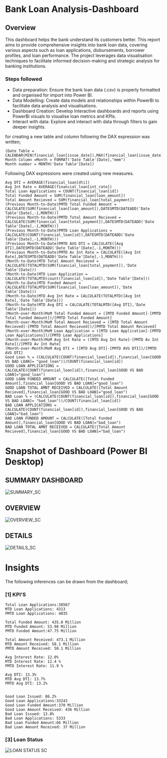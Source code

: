 
# Bank Loan Analysis-Dashboard


## Overview

This dashboard helps the bank understand its customers better. This report aims to provide comprehensive insights into bank loan data, covering various aspects such as
loan applications, disbursements, borrower profiles, and loan performance. The project leverages data visualisation techniques to facilitate informed decision-making
and strategic analysis for banking institutions.


### Steps followed 

- Data preparation: Ensure the bank loan data (.csv) is properly formatted and organised for import into Power BI.
- Data Modelling: Create data models and relationships within PowerBi to facilitate data analysis and visualisations.
- Dashboard Creation: Develop Interactive dashboards and reports using PowerBi visuals to visualise loan metrics and KPIs.
- Interact with data: Explore and interact with data through filters to gain deeper insights.

for creating a new table and  column following the DAX   expression was written;
       
    (Date Table = CALENDAR(MIN(financial_loan[issue_date]),MAX(financial_loan[issue_date]))
	Month Column =Month = FORMAT('Date Table'[Date],"mmm")
	Month number = MONTH('Date Table'[Date])

Following DAX expressions were created using new measures.
 
	Avg DTI = AVERAGE(financial_loan[dti])
	Avg Int Rate = AVERAGE(financial_loan[int_rate])
	Total Loan Applications = COUNT(financial_loan[id])
	Total Funded Amount = SUM(financial_loan[loan_amount])
	Total Amount Recieved = SUM(financial_loan[total_payment])
	(Previous Month-to-Date)PMTD Total Funded Amount = CALCULATE(SUM(financial_loan[loan_amount]),DATESMTD(DATEADD('Date Table'[Date],-1,MONTH)))
	(Previous Month-to-Date)PMTD Total Amount Recieved = CALCULATE(SUM(financial_loan[total_payment]),DATESMTD(DATEADD('Date Table'[Date],-1,MONTH)))
	(Previous Month-to-Date)PMTD Loan Applications = CALCULATE(COUNT(financial_loan[id]),DATESMTD(DATEADD('Date Table'[Date],-1,MONTH)))
	(Previous Month-to-Date)PMTD AVG DTI = CALCULATE([Avg DTI],DATESMTD(DATEADD('Date Table'[Date],-1,MONTH)))
	(Previous Month-to-Date)PMTD Av Int Rate = CALCULATE([Avg Int Rate],DATESMTD(DATEADD('Date Table'[Date],-1,MONTH)))
	(Month-to-Date)MTD Total Amount Recieved = CALCULATE(TOTALMTD(SUM(financial_loan[total_payment]),'Date Table'[Date]))
	(Month-to-Date)MTD Loan Application = CALCULATE(TOTALMTD(count(financial_loan[id]),'Date Table'[Date]))
	(Month-to-Date)MTD Funded Amount = CALCULATE(TOTALMTD(SUM(financial_loan[loan_amount]),'Date Table'[Date]))
	(Month-to-Date)MTD Avg Int Rate = CALCULATE(TOTALMTD([Avg Int Rate],'Date Table'[Date]))
	(Month-to-Date)MTD Avg DTI = CALCULATE(TOTALMTD([Avg DTI],'Date Table'[Date]))
	(Month-over-Month)MoM Total Funded Amount = ([MTD Funded Amount]-[PMTD Total Funded Amount])/[PMTD Total Funded Amount]
	(Month-over-Month)MoM Total Amount Recieved = ([MTD Total Amount Recieved]-[PMTD Total Amount Recieved])/[PMTD Total Amount Recieved]
	(Month-over-Month)MoM Loan Application = ([MTD Loan Application]-[PMTD Loan Applications])/[PMTD Loan Applications]
	(Month-over-Month)MoM Avg Int Rate = ([MTD Avg Int Rate]-[PMTD Av Int Rate])/[PMTD Av Int Rate]
	(Month-over-Month)MoM Avg DTI = ([MTD Avg DTI]-[PMTD AVG DTI])/[PMTD AVG DTI]
	Good Loan % = (CALCULATE(COUNT(financial_loan[id]),financial_loan[GOOD VS BAD LOAN]= "good_loan"))/COUNT(financial_loan[id])
	GOOD LOAN APPLICATIONS = CALCULATE(COUNT(financial_loan[id]),financial_loan[GOOD VS BAD LOAN]="good_loan")
	GOOD LOAN FUNDED AMOUNT = CALCULATE([Total Funded Amount],financial_loan[GOOD VS BAD LOAN]="good_loan")
	GOOD LOAN TOTAL AMNT RECEIVED = CALCULATE([Total Amount Recieved],financial_loan[GOOD VS BAD LOAN]="good_loan")
	BAD Loan % = (CALCULATE(COUNT(financial_loan[id]),financial_loan[GOOD VS BAD LOAN]= "bad_loan"))/COUNT(financial_loan[id])
	BAD LOAN APPLICATIONS = CALCULATE(COUNT(financial_loan[id]),financial_loan[GOOD VS BAD LOAN]="bad_loan")
	BAD LOAN FUNDED AMOUNT = CALCULATE([Total Funded Amount],financial_loan[GOOD VS BAD LOAN]="bad_loan")
	BAD LOAN TOTAL AMNT RECEIVED = CALCULATE([Total Amount Recieved],financial_loan[GOOD VS BAD LOAN]="bad_loan")

        
# Snapshot of Dashboard (Power BI Desktop)
## SUMMARY DASHBOARD
![SUMMARY_SC](https://github.com/G-Kabilan/PowerBI_Analyst/assets/148671435/939b8a78-8821-4faf-9766-8ca2f4e06dd9)

## OVERVIEW
![OVERVIEW_SC](https://github.com/G-Kabilan/PowerBI_Analyst/assets/148671435/93b4cfbd-d7da-40a0-b8cf-9b304e91eb3f)

## DETAILS
![DETAILS_SC](https://github.com/G-Kabilan/PowerBI_Analyst/assets/148671435/e77a0332-ea9e-4359-866b-09678e8d34d1)


# Insights

The following inferences can be drawn from the dashboard;

### [1] KPI'S
	Total Loan Applications:38567
	MTD Loan Applications: 4313
	PMTD Loan Applications: 4035

	Total Funded Amount: 435.8 Million
	MTD Funded Amount: 53.98 Million
	PMTD Funded Amount:47.75 Million
	
	Total Amount Received: 473.1 Million
	MTD Amount Received: 58.1 Million
	PMTD Amount Received: 50.1 Million

	Avg Interest Rate: 12.0%
	MTD Interest Rate: 12.4 %
	PMTD Interest Rate: 11.9 %

	Avg DTI: 13.3%
	MTD Avg DTI: 13.7%
	PMTD Avg DTI: 13.2%
           

	Good Loan Issued: 86.2%
	Good Loan Applications:33243
	Good Loan Funded Amount:370 Million
	Good Loan Amount Received: 436 Million
	Bad Loan Issued: 13.8% 
	Bad Loan Applications: 5333
	Bad Loan Funded Amount:66 Million
	Bad Loan Amount Received: 37 Million

### [3] Loan Status
![LOAN STATUS SC](https://github.com/G-Kabilan/PowerBI_Analyst/assets/148671435/b6936808-cc47-49b8-a1d5-cf5c253da9c6)


